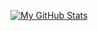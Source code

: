 [![My GitHub Stats](https://github-readme-stats.vercel.app/api?username=kartikeyasuman&show_icons=true&theme=dark&title_color=fff&title=My+GitHub+Stats&bg_color=30,e96443,904e95&text_color=fff&count_private=true&langs_count=10&langs_icon=fa5:star&langs_color=fff)](https://github.com/kartikeyasuman)
